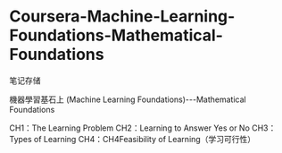 # Coursera-Machine-Learning-Foundations-Mathematical-Foundations

笔记存储

機器學習基石上 (Machine Learning Foundations)---Mathematical Foundations


CH1：The Learning Problem
CH2：Learning to Answer Yes or No
CH3：Types of Learning
CH4：CH4Feasibility of Learning（学习可行性）
